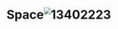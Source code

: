 # Space![13402223](https://user-images.githubusercontent.com/93947784/184263766-3e6bc98b-0d7e-4d39-aaf5-b778b7215fd4.png)
